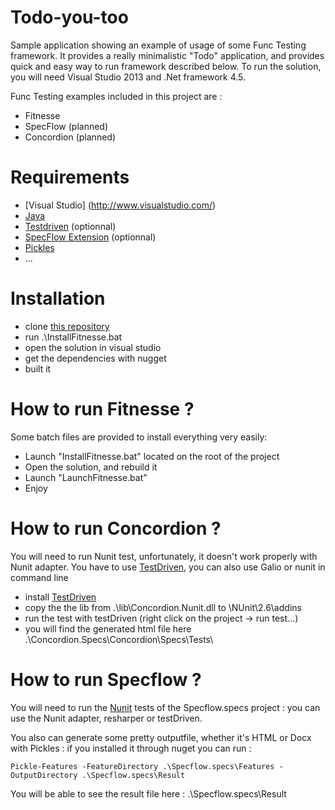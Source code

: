 Todo-you-too
============
Sample application  showing an example of usage of some Func Testing framework.
It provides a really minimalistic "Todo" application, and provides quick and easy way to run framework described below.
To run the solution, you will need Visual Studio 2013 and .Net framework 4.5.

Func Testing examples included in this project are :

 - Fitnesse
 - SpecFlow (planned)
 - Concordion (planned)

Requirements
============
 - [Visual Studio] (http://www.visualstudio.com/)
 - [Java](https://www.java.com/fr/download)
 - [Testdriven](http://testdriven.net/) (optionnal)
 - [SpecFlow Extension](https://visualstudiogallery.msdn.microsoft.com/9915524d-7fb0-43c3-bb3c-a8a14fbd40ee) (optionnal)
 - [Pickles](http://www.picklesdoc.com)
 -   ...
 
Installation
============

 - clone [this repository](https://github.com/JiceDessaint/Todo-you-too) 
 - run .\InstallFitnesse.bat
 - open the solution in visual studio
 - get the dependencies with nugget
 - built it

How to run Fitnesse ?
=====================
Some batch files are provided to install everything very easily:
 
 - Launch "InstallFitnesse.bat" located on the root of the project
 - Open the solution, and rebuild it
 - Launch "LaunchFitnesse.bat"
 - Enjoy
 
 How to run Concordion ?
 =======================
 
 You will need to run Nunit test, unfortunately, it doesn't work properly with Nunit adapter. You have to use [TestDriven](http://testdriven.net/), you can also use Galio or nunit in command line
 
  - install [TestDriven](http://testdriven.net/)
  - copy the the lib from .\lib\Concordion.Nunit.dll to <Install path of testDriven>\NUnit\2.6\addins
  - run the test with testDriven (right click on the project -> run test...)
  - you will find the generated html file here .\Concordion.Specs\Concordion\Specs\Tests\
  
How to run Specflow ?
=====================
You will need to run the [Nunit](http://nunit.org) tests of the Specflow.specs project : you can use the Nunit adapter, resharper or testDriven.

You also can generate some pretty outputfile, whether it's HTML or Docx with Pickles  : if you installed it through nuget you can run :

	Pickle-Features -FeatureDirectory .\Specflow.specs\Features -OutputDirectory .\Specflow.specs\Result

You will be able to see the result file here : .\Specflow.specs\Result
